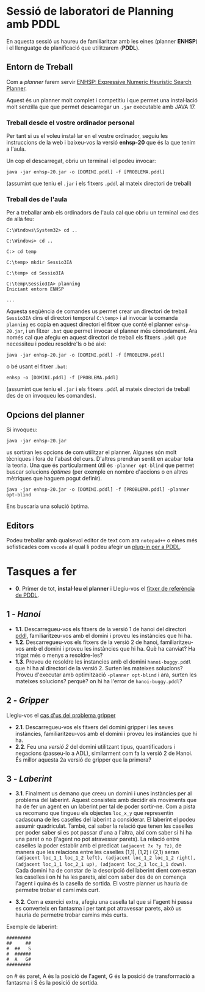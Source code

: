 # **Sessió de laboratori de Planning amb PDDL**

En aquesta sessió us haureu de familiaritzar amb les eines (planner **ENHSP**) i el llenguatge de planificació que utilitzarem (**PDDL**).

## **Entorn de Treball**

Com a *planner* farem servir [ENHSP: Expressive Numeric Heuristic Search Planner](https://sites.google.com/view/enhsp/).

Aquest és un planner molt complet i competitiu i que permet una instal·lació molt senzilla que que permet descarregar un `.jar` executable amb JAVA 17. 

### **Treball desde el vostre ordinador personal** ###

Per tant si us el voleu instal·lar en el vostre ordinador, seguiu les instruccions de la web i baixeu-vos la versió **enhsp-20** que és la que tenim a l'aula.

Un cop el descarregat, obriu un terminal i el podeu invocar:
```console
java -jar enhsp-20.jar -o [DOMINI.pddl] -f [PROBLEMA.pddl]
```
(assumint que teniu el `.jar` i els fitxers `.pddl` al mateix directori de treball)



### **Treball des de l'aula** ###
Per a treballar amb els ordinadors de l'aula cal que obriu un terminal `cmd` des de allà feu:
```console
C:\Windows\System32> cd ..

C:\Windows> cd ..

C:> cd temp

C:\temp> mkdir Sessio3IA

C:\temp> cd Sessio3IA

C:\temp\Sessio3IA> planning
Iniciant entorn ENHSP

...

```
Aquesta seqüència de comandes us permet crear un directori de treball `Sessio3IA` dins el directori temporal `C:\temp>` i al invocar la comanda `planning` es copia en aquest directori el fitxer que conté el planner `enhsp-20.jar`, i un fitxer `.bat` que permet invocar el planner més còmodament. Ara només cal que afegiu en aquest directori de treball els fitxers `.pddl` que necessiteu i podeu resoldre'ls o bé així:
```console
java -jar enhsp-20.jar -o [DOMINI.pddl] -f [PROBLEMA.pddl]
```
o bé usant el fitxer `.bat`:
```console
enhsp -o [DOMINI.pddl] -f [PROBLEMA.pddl]
```
(assumint que teniu el `.jar` i els fitxers `.pddl` al mateix directori de treball des de on invoqueu les comandes).

## **Opcions del planner** ##
Si invoqueu:
```console
java -jar enhsp-20.jar 
```
us sortiran les opcions de com utilitzar el planner. Algunes són molt tècniques i fora de l'abast del curs. D'altres prendran sentit en acabar tota la teoria. Una que és particularment útil és `-planner opt-blind` que permet buscar solucions *òptimes* (per exemple en nombre d'accions o en altres mètriques que haguem pogut definir).
```console
java -jar enhsp-20.jar -o [DOMINI.pddl] -f [PROBLEMA.pddl] -planner opt-blind
```
Ens buscaria una solució òptima.

## **Editors** ##
Podeu treballar amb qualsevol editor de text com ara `notepad++` o eines més sofisticades com `vscode` al qual li podeu afegir un [plug-in per a PDDL](https://marketplace.visualstudio.com/items?itemName=jan-dolejsi.pddl).

# **Tasques a fer** #

* __0__. Primer de tot, **instal·leu el planner** i Llegiu-vos el [fitxer de referència de PDDL](/pddl-reference-ca.md).

## 1 - *Hanoi* ##

* __1.1__. Descarregueu-vos els fitxers de la versió 1 de hanoi del directori [pddl](/pddl), familiaritzeu-vos amb el domini i proveu les instàncies que hi ha.
* __1.2__. Descarregueu-vos els fitxers de la versió 2 de hanoi, familiaritzeu-vos amb el domini i proveu les instàncies que hi ha. Què ha canviat? Ha trigat més o menys a resoldre-les?
* __1.3__. Proveu de resoldre les instancies amb el domini `hanoi-buggy.pddl` que hi ha al directori de la versió 2. Surten les mateixes solucions? Proveu d'executar amb optimització `-planner opt-blind` i ara, surten les mateixes solucions? perquè? on hi ha l'error de `hanoi-buggy.pddl`?

## 2 - *Gripper* ##
Llegiu-vos el [cas d'us del problema gripper](/pddl-cas-dus.md)
* __2.1__. Descarregueu-vos els fitxers del domini gripper i les seves instàncies, familiaritzeu-vos amb el domini i proveu les instàncies que hi ha.
* __2.2__. Feu una *versió 2* del domini utilitzant tipus, quantificadors i negacions (passeu-lo a ADL), similarment com fa la versió 2 de Hanoi. És millor aquesta 2a versió de gripper que la primera?


## 3 - *Laberint*

* __3.1__. Finalment us demano que creeu un domini i unes instàncies per al problema del laberint. Aquest consisteix amb decidir els moviments que ha de fer un agent en un laberint per tal de poder sortir-ne.
Com a pista us recomano que tingueu els objectes `loc_x_y` que representin cadascuna de les caselles del laberint a considerar. El laberint el podeu assumir quadriculat. També, cal saber la relació que tenen les caselles per poder saber si es pot passar d'una a l'altra, així com saber si hi ha una paret o no (l'agent no pot atravessar parets).
La relació entre caselles la poder establir amb el predicat `(adjacent ?x ?y ?z)`, de manera que les relacions entre les caselles (1,1), (1,2) i (2,1) seran `(adjacent loc_1_1 loc_1_2 left), (adjacent loc_1_2 loc_1_2 right), (adjacent loc_1_1 loc_2_1 up), (adjacent loc_2_1 loc_1_1 down)`. 
Cada domini ha de constar de la descripció del laberint dient com estan les caselles i on hi ha les parets, així com saber des de on comença l'agent i quina és la casella de sortida.
El vostre planner us hauria de permetre trobar el camí més curt.

* __3.2__. Com a exercici extra, afegiu una casella tal que si l'agent hi passa es converteix en fantasma i per tant pot atravessar parets, això us hauria de permetre trobar camins més curts. 

Exemple de laberint:

```
#########
##     ##
#  ##   S
#  ######
#  A   G#
#########
```
on # és paret, A és la posició de l'agent, G és la posició de transformació a fantasma i S és la posició de sortida.
